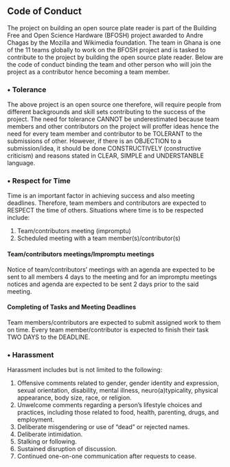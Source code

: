 ## Code of Conduct

The project on building an open source plate reader is part of the Building Free and Open Science Hardware (BFOSH) project awarded to Andre Chagas by the Mozilla and Wikimedia foundation. The team in Ghana is one of the 11 teams globally to work on the BFOSH project and is tasked to contribute to the project by building the open source plate reader. Below are the code of conduct binding the team and other person who will join the project as a contributor hence becoming a team member.

### •	Tolerance

The above project is an open source one therefore, will require people from different backgrounds and skill sets contributing to the success of the project. The need for tolerance CANNOT be underestimated because team members and other contributors on the project will proffer ideas hence the need for every team member and contributor to be TOLERANT to the submissions of other. However, if there is an OBJECTION to a submission/idea, it should be done CONSTRUCTIVELY (constructive criticism) and reasons stated in CLEAR, SIMPLE and UNDERSTANBLE language.

### •	Respect for Time

Time is an important factor in achieving success and also meeting deadlines. Therefore, team members and contributors are expected to RESPECT the time of others. Situations where time is to be respected include:
1.	Team/contributors meeting (impromptu)
2.	Scheduled meeting with a team member(s)/contributor(s)


#### Team/contributors meetings/Impromptu meetings

Notice of team/contributors’ meetings with an agenda are expected to be sent to all members 4 days to the meeting and for an impromptu meetings notices and agenda are expected to be sent 2 days prior to the said meeting.
#### Completing of Tasks and Meeting Deadlines

Team members/contributors are expected to submit assigned work to them on time. Every team member/contributor is expected to finish their task TWO DAYS to the DEADLINE.

### •	Harassment

Harassment includes but is not limited to the following:
1.	Offensive comments related to gender, gender identity and expression, sexual orientation, disability, mental illness, neuro(a)typicality, physical appearance, body size, race, or religion.
2.	Unwelcome comments regarding a person’s lifestyle choices and practices, including those related to food, health, parenting, drugs, and employment.
3.	Deliberate misgendering or use of “dead” or rejected names.
4.	Deliberate intimidation.
5.	Stalking or following.
6.	Sustained disruption of discussion.
7.	Continued one-on-one communication after requests to cease.



